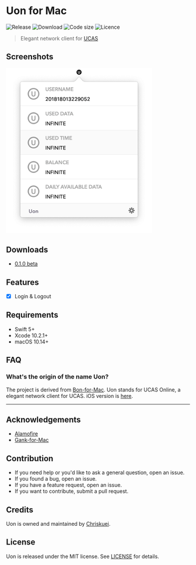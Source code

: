 # Uon for Mac

![Release](https://img.shields.io/github/release-pre/Chriskuei/Uon-for-Mac.svg)
![Download](https://img.shields.io/github/downloads/Chriskuei/Uon-for-Mac/total.svg)
![Code size](https://img.shields.io/github/languages/code-size/Chriskuei/Uon-for-Mac.svg)
![Licence](https://img.shields.io/github/license/Chriskuei/Uon-for-Mac.svg)

> Elegant network client for [UCAS](http://www.ucas.edu.cn)

## Screenshots

<img src="Image/info.png" width="400">

## Downloads

- [0.1.0 beta](https://github.com/Chriskuei/Uon-for-Mac/releases/download/v0.1.0/Uon.app.zip)

## Features

- [x] Login & Logout

## Requirements

- Swift 5+
- Xcode 10.2.1+
- macOS 10.14+

## FAQ

### What's the origin of the name Uon?

The project is derived from [Bon-for-Mac](https://github.com/Chriskuei/Bon-for-Mac/). Uon stands for UCAS Online, a elegant network client for UCAS. iOS version is [here](https://github.com/Chriskuei/Uoner/).

---

## Acknowledgements

- [Alamofire](https://github.com/Alamofire/Alamofire)
- [Gank-for-Mac](https://github.com/hujiaweibujidao/Gank-for-Mac)

## Contribution

- If you need help or you'd like to ask a general question, open an issue.
- If you found a bug, open an issue.
- If you have a feature request, open an issue.
- If you want to contribute, submit a pull request.

## Credits

Uon is owned and maintained by [Chriskuei](http://github.com/chriskuei).

## License

Uon is released under the MIT license. See [LICENSE](LICENSE) for details.
